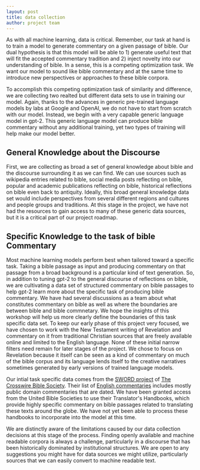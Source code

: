 ```yaml
---
layout: post
title: data collection
author: project team
---
```


As with all machine learning, data is critical. Remember, our task at hand is to train a model to generate commentary on a given passage of bible. Our dual hypothesis is that this model will be able to 1) generate useful text that will fit the accepted commentary tradition and 2) inject novelty into our understanding of bible. In a sense, this is a competing optimization task. We want our model to sound like bible commentary and at the same time to introduce new perspectives or approaches to these bible corpora. 

To accomplish this competing optimization task of similarity and difference, we are collecting two realted but different data sets to use in training our model. Again, thanks to the advances in generic pre-trained language models by labs at Google and OpenAI, we do not have to start from scratch with our model. Instead, we begin with a very capable generic language model in gpt-2. This generic language model can produce bible commentary without any additional training, yet two types of training will help make our model better. 

## General Knowledge about the Discourse
First, we are collecting as broad a set of general knowledge about bible and the discourse surrounding it as we can find. We can use sources such as wikipedia entries related to bible, social media posts reflecting on bible, popular and academic publications reflecting on bible, historical reflections on bible even back to antiquity. Ideally, this broad general knowledge data set would include perspectives from several different regions and cultures and people groups and traditions. At this stage in the project, we have not had the resources to gain access to many of these generic data sources, but it is a critical part of our project roadmap. 

## Specific Knowledge to the task of bible Commentary
Most machine learning models perform best when tailored toward a specific task. Taking a bible passage as input and producing commentary on that passage from a broad background is a particular kind of text generation. So, in addition to tuning gpt-2 to the general discourse of reflections on bible, we are cultivating a data set of structured commentary on bible passages to help gpt-2 learn more about the specific task of producing bible commentary. 
We have had several discussions as a team about what constitutes commentary on bible as well as where the boundaries are between bible and bible commnetary. We hope the insights of this workshop will help us more clearly define the boundaries of this task specific data set. 
To keep our early phase of this project very focused, we have chosen to work with the New Testament writing of Revelation and commentary on it from traditional Christian sources that are freely available online and limited to the English language. None of these initial narrow filters need remain for later stages of the project. We chose to focus on Revelation because it itself can be seen as a kind of commentary on much of the bible corpus and its language lends itself to the creative narratives sometimes generated by early versions of trained language models. 

Our intial task specific data comes from the [SWORD project](http://crosswire.org/sword/index.jsp) of [The Crosswire Bible Society](http://crosswire.org/). Their list of [English commentaries](http://crosswire.org/sword/modules/ModDisp.jsp?modType=Commentaries) includes mostly public domain commentaries that are dated. We have been granted access from the United Bible Societies to use their Translator's Handbooks, which provide highly specific commentary on bible passages related to translating these texts around the globe. We have not yet been able to process these handbooks to incorporate into the model at this time. 

We are distinctly aware of the limitations caused by our data collection decisions at this stage of the process. Finding openly available and machine readable corpora is always a challenge, particularly in a discourse that has been historically dominated by institutional structures. We are open to any suggestions you might have for data sources we might utilize, particularly sources that we can easily convert to machine readable text. 